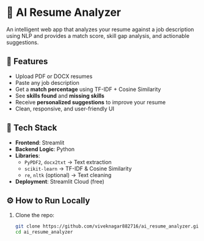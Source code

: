 # 🤖 AI Resume Analyzer

An intelligent web app that analyzes your resume against a job description using NLP and provides a match score, skill gap analysis, and actionable suggestions.

## 🚀 Features

- Upload PDF or DOCX resumes
- Paste any job description
- Get a **match percentage** using TF-IDF + Cosine Similarity
- See **skills found** and **missing skills**
- Receive **personalized suggestions** to improve your resume
- Clean, responsive, and user-friendly UI

## 🧠 Tech Stack

- **Frontend**: Streamlit
- **Backend Logic**: Python
- **Libraries**: 
  - `PyPDF2`, `docx2txt` → Text extraction
  - `scikit-learn` → TF-IDF & Cosine Similarity
  - `re`, `nltk` (optional) → Text cleaning
- **Deployment**: Streamlit Cloud (free)

## ⚙️ How to Run Locally

1. Clone the repo:
   ```bash
   git clone https://github.com/viveknagar882716/ai_resume_analyzer.git
   cd ai_resume_analyzer